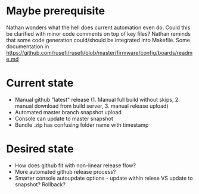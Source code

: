 # Maybe prerequisite

Nathan wonders what the hell does current automation even do. Could this be clarified with minor code comments on top of key files?
Nathan reminds that some code generation could/should be integrated into Makefile. Some documentation in <https://github.com/rusefi/rusefi/blob/master/firmware/config/boards/readme.md>

# Current state

* Manual github "latest" release (1. Manual full build without skips, 2. manual download from build server, 3. manual release upload)
* Automated master branch snapshot upload
* Console can update to master snapshot
* Bundle .zip has confusing folder name with timestamp

# Desired state

* How does github fit with non-linear release flow?
* More automated github release process?
* Smarter console autoupdate options - update within relese VS update to snapshot? Rollback?
